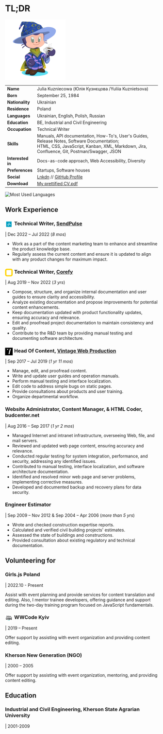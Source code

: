 # TL;DR
<img src='images/octocat-1666485654973.png' alt="OctoCat Me" width='200'>

| | |
|---|---|
| **Name** | Julia Kuzniecowa (Юлія Кузнєцова /Yuliia Kuznietsova) |
| **Born** | September 25, 1984 |
| **Nationality** | Ukrainian |
| **Residence** | Poland |
| **Languages** | Ukrainian, English, Polish, Russian|
| **Education** | BE, Industrial and Civil Engineering |
| **Occupation** | Technical Writer |
| **Skills** | Manuals, API documentation, How-To's, User's Guides, Release Notes, Software Documentation; <br> HTML, CSS, JavaScript, Kanban, XML, Markdown, Jira, Confluence, Git, Postman/Swagger, JSON |
| **Interested in** | Docs-as-code approach, Web Accessibility, Diversity |
| **Preferences** | Startups, Software houses |
| **Social** | <a href="https://www.linkedin.com/in/yulios/">Lnkdn</a> // <a href="https://github.com/YuliyaLios">GitHub Profile</a> |
| **Download** | [My prettified CV.pdf](Julia_Kuznietsova_-_Technical_Writer.pdf) |

<img alt="Most Used Languages" src="https://github-readme-stats.vercel.app/api/top-langs/?username=YuliyaLios&layout=compact&theme=radical" />

## Work Experience

### <img src="images/sendpulse-logo-symbol.png" alt="SendPulse logo" style="width: 25px; float: left; padding-right: 5px;"> Technical Writer, <a href="https://sendpulse.com/">SendPulse</a>

| Dec 2022 – Jul 2022 (*8 mos*)

* Work as a part of the content marketing team to enhance and streamline the product knowledge base.
* Regularly assess the current content and ensure it is updated to align with any product changes for maximum impact.

### <img src="images/corefy_alternative_mark.svg" alt="Corefy logo" style="width: 25px; float: left; padding-right: 5px;"> Technical Writer, <a href="https://corefy.com/">Corefy</a>

| Aug 2019 – Nov 2022 (*3 yrs*)

* Compose, structure, and organize internal documentation and user guides to ensure clarity and accessibility.
* Analyze existing documentation and propose improvements for potential content enhancements.
* Keep documentation updated with product functionality updates, ensuring accuracy and relevance.
* Edit and proofread project documentation to maintain consistency and quality.
* Contribute to the R&amp;D team by providing manual testing and documenting software architecture.

### <img src="images/vintage-32x32.png" alt="Vintage logo" style="width: 25px; float: left; padding-right: 5px;"> Head Of Content, <a href="http://vintage.agency/">Vintage Web Production</a>

| Sep 2017 – Jul 2019 (*1 yr 11 mos*)

* Manage, edit, and proofread content.
* Write and update user guides and operation manuals.
* Perform manual testing and interface localization.
* Edit code to address simple bugs on static pages.
* Provide consultations about products and user training.
* Organize departmental workflow.

### Website Administrator, Content Manager, & HTML Coder, budcenter.net

| Aug 2016 – Sep 2017 (*1 yr 2 mos*)

* Managed Internet and intranet infrastructure, overseeing Web, file, and mail servers.
* Reviewed and updated web page content, ensuring accuracy and relevance.
* Conducted regular testing for system integration, performance, and security, addressing any identified issues.
* Contributed to manual testing, interface localization, and software architecture documentation.
* Identified and resolved minor web page and server problems, implementing corrective measures.
* Developed and documented backup and recovery plans for data security.

### Engineer Estimator

| Sep 2009 – Nov 2012 & Sep 2004 – Apr 2006 (*more than 5 yrs*)

* Wrote and checked construction expertise reports.
* Calculated and verified civil building projects' estimates.
* Assessed the state of buildings and constructions.
* Provided consultation about existing regulatory and technical documentation.

## Volunteering for

### Girls.js Poland 

| 2022.10 - Present

Assist with event planning and provide services for content translation and editing. Also, I mentor trainee developers, offering guidance and support during the two-day training program focused on JavaScript fundamentals.

### <img src="images/WWCKyiv.jpg" alt="WWCode logo" style="width: 25px; float: left; padding-right: 5px;"> WWCode Kyiv

| 2019 – Present

Offer support by assisting with event organization and providing content editing.

### Kherson New Generation (NGO)

| 2000 – 2005

Offer support by assisting with event organization, mentoring, and providing content editing.

## Education

### Industrial and Civil Engineering, Kherson State Agrarian University

| 2001-2009

